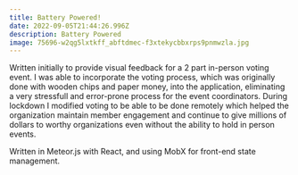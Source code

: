 ```yaml
---
title: Battery Powered!
date: 2022-09-05T21:44:26.996Z
description: Battery Powered
image: 75696-w2qg5lxtkff_abftdmec-f3xtekycbbxrps9pnmwzla.jpg
---
```

Written initially to provide visual feedback for a 2 part in-person voting event. I was able to incorporate the voting
process, which was originally done with wooden chips and paper money, into the application, eliminating a very
stressfull and error-prone process for the event coordinators. During lockdown I modified voting to be able to be done remotely which helped the organization maintain member engagement and continue to give millions of dollars to worthy organizations even without the ability to hold in person events.

Written in Meteor.js with React, and using MobX for front-end state management.